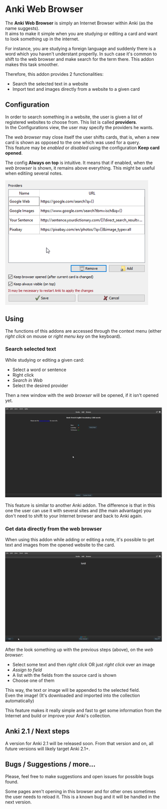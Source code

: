 # Anki Web Browser

The **Anki Web Browser** is simply an Internet Browser within Anki (as the name suggests).  
It aims to make it simple when you are studying or editing a card and want to look something up in the internet.  

For instance, you are studying a foreign language and suddenly there is a word which you haven't understant properlly. In such case it's common to shift to the web browser and make search for the term there. 
This addon makes this task smoother.  

Therefore, this addon provides 2 functionalities:  

* Search the selected text in a website
* Import text and images directly from a website to a given card

## Configuration

In order to search something in a website, the user is given a list of registered websites to choose from. This list is called **providers**.  
In the Configurations view, the user may specify the providers he wants.  

The *web browser* may close itself the user shifts cards, that is, when a new card is shown as opposed to the one which was used for a query.  
This feature may be *enabled* or *disabled* using the configuration **Keep card opened**.  

The config **Always on top** is intuitive. It means that if enabled, when the *web browser* is shown, it remains above everything. This might be useful when editiing several notes.  

![Config View](doc/anki-webb-config.png)

## Using

The functions of this addons are accessed through the context menu (either *right click* on mouse or *right menu key* on the keyboard).

### Search selected text

While studying or editing a given card:  

* Select a word or sentence
* Right click
* *Search in Web*
* Select the desired provider

Then a new window with the *web browser* will be opened, if it isn't opened yet.  

![Web Browser on reviewer](doc/anki-webb-review.gif)

This feature is similar to another Anki addon. The difference is that in this one the user can use it with several sites and (the main advantage) you don't need to shift to your Internet browser and back to Anki again.  

### Get data directly from the web browser

When using this addon while adding or editing a note, it's possible to get text and images from the opened website to the card.  

![Editing from Web Browser](doc/anki-webb-edit.gif)

After the look something up with the previous steps (above), on the *web browser*:  

* Select some text and then *right click* OR just *right click* over an image
* *Assign to field*
* A list with the fields from the source card is shown
* Choose one of them

This way, the text or image will be appended to the selected field.  
Even the image! (It's downloaded and imported into the collection automatically)

This feature makes it really simple and fast to get some information from the Internet and build or improve your Anki's collection.  

## Anki 2.1 / Next steps

A version for Anki 2.1 will be released soon. From that version and on, all future versions will likely target Anki 2.1+.

## Bugs / Suggestions / more...

Please, feel free to make suggestions and open issues for possible bugs found. 

Some pages aren't opening in this browser and for other ones sometimes the user needs to reload it. This is a known bug and it will be handled in the next version.
